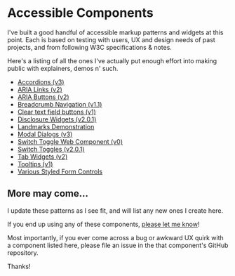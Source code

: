 # Accessible Components  
I've built a good handful of accessible markup patterns and widgets at this point. Each is based on testing with users, UX and design needs of past projects, and from following W3C specifications & notes. 

Here's a listing of all the ones I've actually put enough effort into making public with explainers, demos n' such.

* [Accordions (v3)](https://github.com/scottaohara/accessible_accordions)  
* [ARIA Links (v2)](https://github.com/scottaohara/aria-links)   
* [ARIA Buttons (v2)](https://github.com/scottaohara/a11y_button)   
* [Breadcrumb Navigation (v1.1)](https://github.com/scottaohara/a11y_breadcrumbs)  
* [Clear text field buttons (v1)](https://github.com/scottaohara/clear-text-field-button)
* [Disclosure Widgets (v2.0.1)](https://github.com/scottaohara/aria_disclosure_widget)  
* [Landmarks Demonstration](https://github.com/scottaohara/landmarks_demo)
* [Modal Dialogs (v3)](https://github.com/scottaohara/accessible_modal_window)
* [Switch Toggle Web Component (v0)](https://github.com/scottaohara/a11y_switch_web_component)
* [Switch Toggles (v2.0.1)](https://github.com/scottaohara/aria-switch-button)  
* [Tab Widgets (v2)](https://github.com/scottaohara/a11y_tab_widget)
* [Tooltips (v1)](https://github.com/scottaohara/a11y_tooltips) 
* [Various Styled Form Controls](https://github.com/scottaohara/a11y_styled_form_controls) 


## More may come...
I update these patterns as I see fit, and will list any new ones I create here.

If you end up using any of these components, [please let me know](https://twitter.com/scottohara)!  

Most importantly, if you ever come across a bug or awkward UX quirk with a component listed here, please file an issue in the that component's GitHub repository.  

Thanks!
